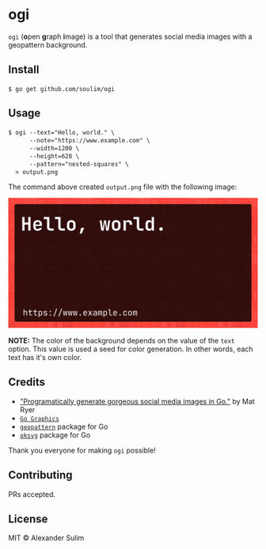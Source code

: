 # ogi

`ogi` (**o**pen **g**raph **i**mage) is a tool that generates social media images with a geopattern background.

## Install

```ShellSession
$ go get github.com/soulim/ogi
```

## Usage

```ShellSession
$ ogi --text="Hello, world." \
      --note="https://www.example.com" \
      --width=1200 \
      --height=628 \
      --pattern="nested-squares" \
  > output.png
```

The command above created `output.png` file with the following image:

![Sample output](./docs/output.png)

**NOTE:** The color of the background depends on the value of the `text` option.
This value is used a seed for color generation. In other words, each text has
it's own color.

## Credits

* ["Programatically generate gorgeous social media images in Go."](https://pace.dev/blog/2020/03/02/dynamically-generate-social-images-in-golang-by-mat-ryer.html) by Mat Ryer
* [`Go Graphics`](https://github.com/fogleman/gg)
* [`geopattern`](https://github.com/pravj/geopattern) package for Go
* [`oksvg`](https://github.com/srwiley/oksvg) package for Go

Thank you everyone for making `ogi` possible!

## Contributing

PRs accepted.

## License

MIT © Alexander Sulim
